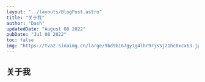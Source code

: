```yaml
---
layout: "../layouts/BlogPost.astro"
title: "关于我"
author: "Dash"
updatedDate: "August 08 2022"
pubDate: "Jul 08 2022"
toc: false
img: "https://tva2.sinaimg.cn/large/9bd9b167gy1g4lhr9rjs5j21hc0xcx63.jpg"
---
```


## 关于我
